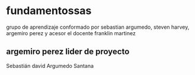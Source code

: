 # fundamentossas
grupo de aprendizaje conformado por sebastian argumedo, steven harvey,  argemiro perez y acesor el docente franklin martinez
## argemiro perez lider de proyecto
Sebastián david Argumedo Santana 
